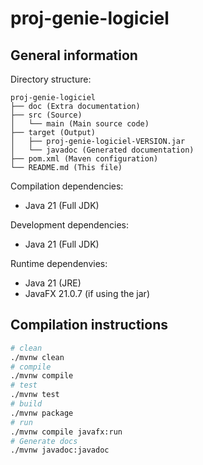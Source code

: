# proj-genie-logiciel

## General information

Directory structure:

```plaintext
proj-genie-logiciel
├── doc (Extra documentation)
├── src (Source)
│   └── main (Main source code)
├── target (Output)
│   ├── proj-genie-logiciel-VERSION.jar
│   └── javadoc (Generated documentation)
├── pom.xml (Maven configuration)
└── README.md (This file)
```

Compilation dependencies:
- Java 21 (Full JDK)

Development dependencies:
- Java 21 (Full JDK)

Runtime dependenvies:
- Java 21 (JRE)
- JavaFX 21.0.7 (if using the jar)


## Compilation instructions
```sh
# clean
./mvnw clean
# compile
./mvnw compile
# test
./mvnw test
# build
./mvnw package
# run
./mvnw compile javafx:run
# Generate docs
./mvnw javadoc:javadoc
```

